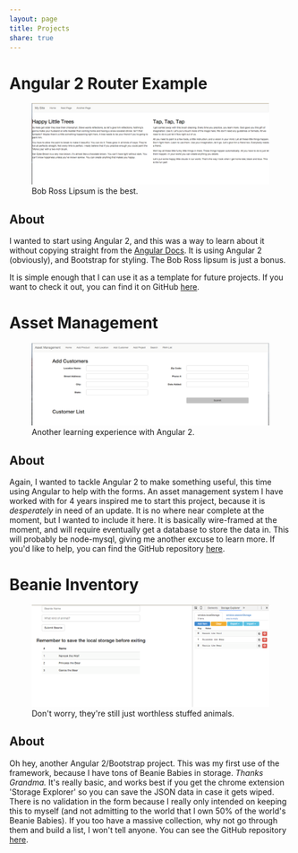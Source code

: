 ```yaml
---
layout: page
title: Projects
share: true
---
```


# Angular 2 Router Example

<figure class="full">
    <img src="/assets/img/routerExample.png" alt="Router Example">
    <figcaption>Bob Ross Lipsum is the best.</figcaption>
</figure>

## About

I wanted to start using Angular 2, and this was a way to learn about it without copying straight from the [Angular Docs](http://www.angular.io).
It is using Angular 2 (obviously), and Bootstrap for styling.  The Bob Ross lipsum is just a bonus.

It is simple enough that I can use it as a template for future projects.  If you want to check it out, you can find it on GitHub [here](https://github.com/jrelwell/Angular2-Router).

# Asset Management

<figure class="full">
    <img src="/assets/img/asset.png" alt="Asset Management System">
    <figcaption>Another learning experience with Angular 2.</figcaption>
</figure>

## About

Again, I wanted to tackle Angular 2 to make something useful, this time using Angular to help with the forms.  An asset management system I have worked with for 4 years inspired me to
start this project, because it is *desperately* in need of an update.  It is no where near complete at the moment, but I wanted to include it
here.  It is basically wire-framed at the moment, and will require eventually get a database to store the data in.  This will probably be
node-mysql, giving me another excuse to learn more.  If you'd like to help, you can find the GitHub repository [here](https://github.com/jrelwell/Asset).

# Beanie Inventory

<figure class="full">
    <img src="/assets/img/beanie.png" alt="Beanie Baby Inventory">
    <figcaption>Don't worry, they're still just worthless stuffed animals.</figcaption>
</figure>

## About

Oh hey, another Angular 2/Bootstrap project.  This was my first use of the framework, because I have tons of Beanie Babies in storage. *Thanks Grandma.*
It's really basic, and works best if you get the chrome extension 'Storage Explorer' so you can save the JSON data in case it gets wiped.  There is no validation
in the form because I really only intended on keeping this to myself (and not admitting to the world that I own 50% of the world's Beanie Babies).  If you too
have a massive collection, why not go through them and build a list, I won't tell anyone.  You can see the GitHub repository [here](https://github.com/jrelwell/beanie).